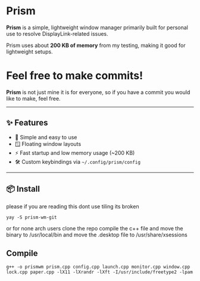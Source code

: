 # Prism

**Prism** is a simple, lightweight window manager primarily built for personal use to resolve DisplayLink-related issues.

Prism uses about **200 KB of memory** from my testing, making it good for lightweight setups.

# Feel free to make commits!

**Prism** is not just mine it is for everyone, so if you have a commit you would like to make, feel free.

---

## ✨ Features

- 🧠 Simple and easy to use
- 🪟 Floating window layouts
- ⚡ Fast startup and low memory usage (~200 KB)
- 🛠️ Custom keybindings via `~/.config/prism/config`

---

## 📦 Install

please if you are reading this dont use tiling its broken

    yay -S prism-wm-git

or for none arch users clone the repo compile the c++ file and move the binary to /usr/local/bin and move the .desktop file to /usr/share/xsessions

## Compile 

    g++ -o prismwm prism.cpp config.cpp launch.cpp monitor.cpp window.cpp lock.cpp paper.cpp -lX11 -lXrandr -lXft -I/usr/include/freetype2 -lpam


